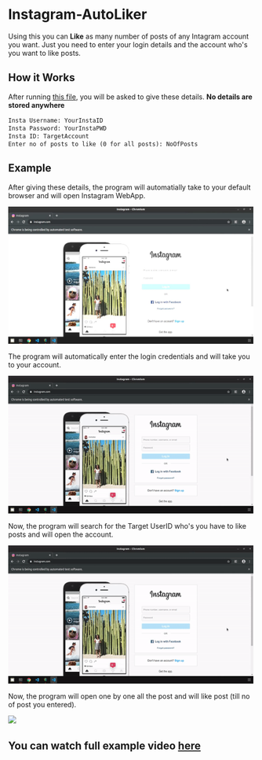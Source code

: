 # Instagram-AutoLiker

Using this you can **Like** as many number of posts of any Intagram account you want.
Just you need to enter your login details and the account who's you want to like posts.

## How it Works
After running [this file](https://github.com/sdas969/Instagram-AutoLiker/blob/master/Insta_AutoLiker.py), you will be asked to give these details.
**No details are stored anywhere**
```
Insta Username: YourInstaID
Insta Password: YourInstaPWD
Insta ID: TargetAccount
Enter no of posts to like (0 for all posts): NoOfPosts
```

## Example

After giving these details, the program will automatially take to your default browser and will open Instagram WebApp.

<img src="https://github.com/sdas969/Instagram-AutoLiker/blob/master/assets/chrome.jpg" width="500">

The program will automatically enter the login credentials and will take you to your account.

<img src="https://github.com/sdas969/Instagram-AutoLiker/blob/master/assets/login.gif" width="500">

Now, the program will search for the Target UserID who's you have to like posts and will open the account.

<img src="https://github.com/sdas969/Instagram-AutoLiker/blob/master/assets/search.gif" width="500">

Now, the program will open one by one all the post and will like post (till no of post you entered).

<img src="https://github.com/sdas969/Instagram-AutoLiker/blob/master/assets/like.mp4" width="500">

## You can watch full example video [here](https://drive.google.com/file/d/1skl5v-PlPK6EoWiAuu2uBTu0nV-dyLVL/view?usp=sharing)

